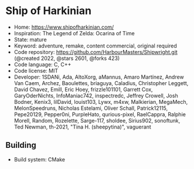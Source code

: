# Ship of Harkinian

- Home: https://www.shipofharkinian.com/
- Inspiration: The Legend of Zelda: Ocarina of Time
- State: mature
- Keyword: adventure, remake, content commercial, original required
- Code repository: https://github.com/HarbourMasters/Shipwright.git (@created 2022, @stars 2601, @forks 423)
- Code language: C, C++
- Code license: MIT
- Developer: 1SDANi, Ada, AltoXorg, aMannus, Amaro Martínez, Andrew Van Caem, Archez, Baoulettes, briaguya, Caladius, Christopher Leggett, David Chavez, Emill, Eric Hoey, frizzle101101, Garrett Cox, GaryOderNichts, InfoManiac742, inspectredc, Jeffrey Crowell, Josh Bodner, Kenix3, lilDavid, louist103, Lywx, m4xw, Malkierian, MegaMech, MelonSpeedruns, Nicholas Estelami, Oliver Schall, Patrick12115, Pepe20129, Pepper0ni, PurpleHato, qurious-pixel, RaelCappra, Ralphie Morell, Random, Rozelette, Sarge-117, sholdee, Sirius902, sonoftunk, Ted Newman, th-2021, "Tina H. (sheepytina)", vaguerant

## Building

- Build system: CMake
